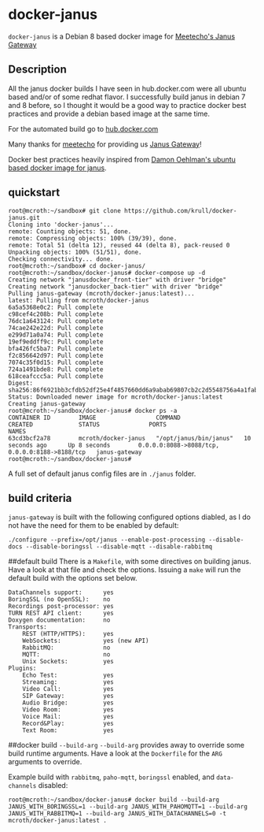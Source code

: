 # docker-janus
`docker-janus` is a Debian 8 based docker image for [Meetecho's Janus Gateway](https://github.com/meetecho/janus-gateway)

## Description
All the janus docker builds I have seen in hub.docker.com were all ubuntu based and/or of some redhat flavor. I successfully build janus in debian 7 and 8 before, so I thought it would be a good way to practice docker best practices and provide a debian based image at the same time.

For the automated build go to [hub.docker.com](https://hub.docker.com/r/mcroth/docker-janus/)

Many thanks for [meetecho](http://www.meetecho.com) for providing us [Janus Gateway](https://github.com/meetecho/janus-gateway)!

Docker best practices heavily inspired from [Damon Oehlman's ubuntu based docker image for janus](https://github.com/DamonOehlman/docker-janus).

## quickstart 
```
root@mcroth:~/sandbox# git clone https://github.com/krull/docker-janus.git
Cloning into 'docker-janus'...
remote: Counting objects: 51, done.
remote: Compressing objects: 100% (39/39), done.
remote: Total 51 (delta 12), reused 44 (delta 8), pack-reused 0
Unpacking objects: 100% (51/51), done.
Checking connectivity... done.
root@mcroth:~/sandbox# cd docker-janus/
root@mcroth:~/sandbox/docker-janus# docker-compose up -d
Creating network "janusdocker_front-tier" with driver "bridge"
Creating network "janusdocker_back-tier" with driver "bridge"
Pulling janus-gateway (mcroth/docker-janus:latest)...
latest: Pulling from mcroth/docker-janus
6a5a5368e0c2: Pull complete
c98cef4c208b: Pull complete
76dc1a643124: Pull complete
74cae242e22d: Pull complete
e299d71a0a74: Pull complete
19ef9eddff9c: Pull complete
bfa426fc5ba7: Pull complete
f2c856642d97: Pull complete
7074c35f0d15: Pull complete
724a1491bde8: Pull complete
618ceafccc5a: Pull complete
Digest: sha256:86f6921bb3cfdb52df25e4f4857660dd6a9abab69807cb2c2d5548756a4a1fab
Status: Downloaded newer image for mcroth/docker-janus:latest
Creating janus-gateway
root@mcroth:~/sandbox/docker-janus# docker ps -a
CONTAINER ID        IMAGE                 COMMAND                  CREATED             STATUS              PORTS                                            NAMES
63cd3bcf2a78        mcroth/docker-janus   "/opt/janus/bin/janus"   10 seconds ago      Up 8 seconds        0.0.0.0:8088->8088/tcp, 0.0.0.0:8188->8188/tcp   janus-gateway
root@mcroth:~/sandbox/docker-janus# 
```

A full set of default janus config files are in `./janus` folder. 

## build criteria
`janus-gateway` is built with the following configured options diabled, as I do not have the need for them to be enabled by default:
```
./configure --prefix=/opt/janus --enable-post-processing --disable-docs --disable-boringssl --disable-mqtt --disable-rabbitmq
```

##default build
There is a `Makefile`, with some directives on building janus. Have a look at that file and check the options. Issuing a `make` will run the default build with the options set below.

```
DataChannels support:      yes
BoringSSL (no OpenSSL):    no
Recordings post-processor: yes
TURN REST API client:      yes
Doxygen documentation:     no
Transports:
    REST (HTTP/HTTPS):     yes
    WebSockets:            yes (new API)
    RabbitMQ:              no
    MQTT:                  no
    Unix Sockets:          yes
Plugins:
    Echo Test:             yes
    Streaming:             yes
    Video Call:            yes
    SIP Gateway:           yes
    Audio Bridge:          yes
    Video Room:            yes
    Voice Mail:            yes
    Record&Play:           yes
    Text Room:             yes
```

##docker build `--build-arg`
`--build-arg` provides away to override some build runtime arguments. Have a look at the `Dockerfile` for the `ARG` arguments to override.

Example build with `rabbitmq`, `paho-mqtt`, `boringssl` enabled, and `data-channels` disabled:
```
root@mcroth:~/sandbox/docker-janus# docker build --build-arg JANUS_WITH_BORINGSSL=1 --build-arg JANUS_WITH_PAHOMQTT=1 --build-arg JANUS_WITH_RABBITMQ=1 --build-arg JANUS_WITH_DATACHANNELS=0 -t mcroth/docker-janus:latest .
```

